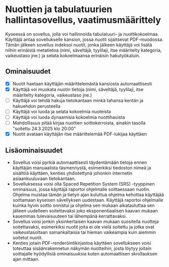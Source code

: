 # Nuottien ja tabulatuurien hallintasovellus, vaatimusmäärittely

Kyseessä on sovellus, jolla voi hallinnoida tabulatuuri- ja nuottikokoelmaa.
Käyttäjä antaa sovellukselle kansion, jossa nuotit sijaitsevat PDF-muodossa.
Tämän jälkeen sovellus indeksoi nuotit, jonka jälkeen käyttäjä voi lisätä niihin erinäistä metatietoa (nimi, säveltäjä, tyylilaji, itse määritelty kategoria, vaikeustaso jne.) ja selata kokoelmaansa erinäisin hakutyökaluin.

## Ominaisuudet
- [x] Nuotit haetaan käyttäjän määrittelemästä kansiosta automaattisesti
- [x] Käyttäjä voi muokata nuotin tietoja (nimi, säveltäjä, tyylilaji, itse määritelty kategoria, vaikeustaso jne.)
- [ ] Käyttäjä voi tehdä hakuja tietokantaan minkä tahansa kentän ja hakuehdon perusteella
- [ ] Käyttäjä voi luoda ja selata kokoelmia nuoteista
- [ ] Käyttäjä voi luoda dynaamisia kokoelmia nuottihauista
- [ ] Mahdollisuus pitää kirjaa nuottien soittokerroista, ainakin tasolla "soitettu 24.3.2025 klo 20:00"
- [x] Nuotit avataan käyttäjän itse määrittelemää PDF-lukijaa käyttäen

## Lisäominaisuudet
- Sovellus voisi pyrkiä automaattisesti täydentämään tietoja ennen käyttäjän manuaalista täsmennystä, esimerkiksi tiedoston nimeä ja sisältöä käyttäen, kenties yhdistettynä johonkin internetin asiaankuuluvaan tietokantaan.
- Sovelluksessa voisi olla Spaced Repetition System (SRS) -tyyppinen ominaisuus, jossa käyttäjä raportoi ohjelmalle soittaessaan nuotin. Ohjelma muistaa tämän ja tietyn ajan kuluttua ohjelma kehottaa käyttäjää soittamaan kyseisen sävellyksen uudestaan. Käyttäjä raportoi ohjelmalle kuinka hyvin soitto onnistui ja ohjelma sen mukaan aikatauluttaa sen jälleen uudelleen soitettavaksi joko eksponentiaalisen kaavan mukaan kauemmas tulevaisuuteen tai lähempänä kerrattavaksi.
- Sovellus voisi jonkin yksinkertaisen kaavan mukaan suositella nuotteja soitettavaksi, esimerkiksi nuotit joita ei ole vielä soitettu ja jotka ovat vaikeustasoltaan samankaltaisia tai hieman vaikeampia kuin aiemmin soitetut nuotit.
- Kenties jotain PDF-renderöintikirjastoa käyttäen sovellukseen voisi toteuttaa sisäänrakennetun näkymän nuotteihin, josta löytyy joitain soittajalle hyödyllisiä ominaisuuksia kuten automaattisen skrollauksen ajan mittaan.
